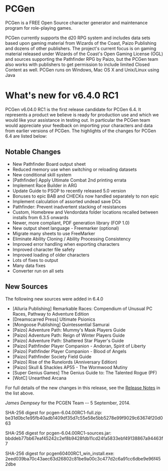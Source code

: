 # PCGen

PCGen is a FREE Open Source character generator and maintenance program for role-playing games.

PCGen currently supports the d20 RPG system and includes data sets based upon gaming material from Wizards of the Coast, Paizo Publishing and dozens of other publishers.
The project's current focus is on gaming material released under Wizards of the Coast's Open Gaming License (OGL) and sources supporting the Pathfinder RPG by Paizo, but the PCGen team also works with publishers to get permission to include limited Closed Content as well.
PCGen runs on Windows, Mac OS X and Unix/Linux using Java

# What's new for v6.4.0 RC1

PCGen v6.04.0 RC1 is the first release candidate for PCGen 6.4. It represents a
product we believe is ready for production use and which we would like your 
assistance in testing out. In particular the PCGen team would appreciate your 
feedback on importing your characters and data from earlier versions of PCGen. 
The highlights of the changes for PCGen 6.4 are listed below:

## Notable Changes

* New Pathfinder Board output sheet
* Reduced memory use when switching or reloading datasets
* New conditional skill system
* [Pathfinder] Apply Ultimate Combat 2nd printing errata
* Implement Race Builder in ARG
* Update Guide to PSOP to recently released 5.0 version
* Bonuses to epic BAB and CHECKs now handled separately to non epic
* Implement calculation of assorted undead save DCs
* Pathfinder: Prevent inadvertent stacking of resistances
* Custom, Homebrew and Vendordata folder locations recalled between installs from 6.3.5 onwards
* Newer, more compliant, PDF generation library (FOP 1.0)
* New output sheet language - Freemarker (optional)
* Migrate many sheets to use FreeMarker
* Eliminate Ability Cloning / Ability Processing Consistency
* Improved error handling when exporting characters
* Improved character file safety
* Improved loading of older characters
* Lots of fixes to output
* Many data fixes
* Converter run on all sets

## New Sources

The following new sources were added in 6.4.0

* [Alluria Publishing] Remarkable Races: Compendium of Unusual PC Races, Pathway to Adventure Edition
* [Dreamscarred Press] Ultimate Psionics
* [Mongoose Publishing] Quintessential Samurai
* [Paizo] Adventure Path: Mummy's Mask Players Guide
* [Paizo] Adventure Path: Reign of Winter Players Guide
* [Paizo] Adventure Path: Shattered Star Player's Guide
* [Paizo] Pathfinder Player Companion - Andoran, Spirit of Liberty
* [Paizo] Pathfinder Player Companion - Blood of Angels
* [Paizo] Pathfinder Society Field Guide
* [Paizo] Rise of the Runelords (Anniversary Edition)
* [Paizo] Skull & Shackles AP55 - The Wormwood Mutiny
* [Super Genius Games] The Genius Guide to: The Talented Rogue (PF)
* [WotC] Unearthed Arcana


For full details of the new changes in this release, see the 
[Release Notes](http://sourceforge.net/projects/pcgen/files/PCGen%20Unstable/6.04.00%20RC1/pcgen-release-notes-60400RC1.html/download) in the list above.

*James Dempsey* for the PCGEN Team -- 5 September, 2014.

SHA-256 digest for pcgen-6.04.00RC1-full.zip:
be31d0bc1e95fb40adb1409df35d7c55e58e5bb5278e99f9029c63674f20d063

SHA-256 digest for pcgen-6.04.00RC1-sources.jar:
bbddeb77bb67eaf45242c2ef8b9428fdb11cd24fa5833ebf49138867a94463f7

SHA-256 digest for pcgen60400RC1_win_install.exe:
2eed039ba70c43aec63d26802c81be9a00c3c477d2c6a91cc6dbe9e96f452dbe


